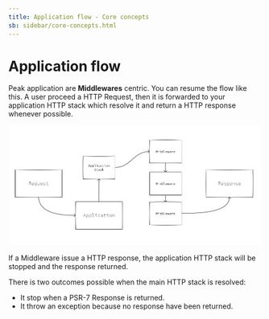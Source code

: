 ```yaml
---
title: Application flow - Core concepts
sb: sidebar/core-concepts.html
---
```


# Application flow

Peak application are **Middlewares** centric. You can resume the flow like this. A user proceed a HTTP Request, then it is forwarded to your application HTTP stack which resolve it and return a HTTP response whenever possible.

<img src="https://raw.githubusercontent.com/peakphp/docs/master/_pencils/request_response_flow.png" alt="Peak">

If a Middleware issue a HTTP response, the application HTTP stack will be stopped and the response returned.

There is two outcomes possible when the main HTTP stack is resolved:

 - It stop when a PSR-7 Response is returned.
 - It throw an exception because no response have been returned.


